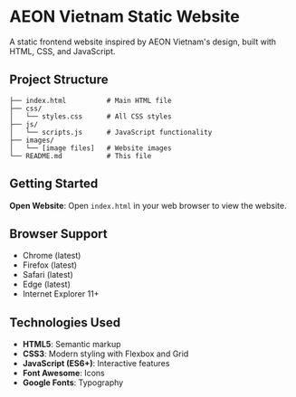 # AEON Vietnam Static Website

A static frontend website inspired by AEON Vietnam's design, built with HTML, CSS, and JavaScript.

## Project Structure

```
├── index.html          # Main HTML file
├── css/
│   └── styles.css      # All CSS styles
├── js/
│   └── scripts.js      # JavaScript functionality
├── images/
│   └── [image files]   # Website images
└── README.md           # This file
```

## Getting Started

**Open Website**: Open `index.html` in your web browser to view the website.

## Browser Support

- Chrome (latest)
- Firefox (latest)
- Safari (latest)
- Edge (latest)
- Internet Explorer 11+

## Technologies Used

- **HTML5**: Semantic markup
- **CSS3**: Modern styling with Flexbox and Grid
- **JavaScript (ES6+)**: Interactive features
- **Font Awesome**: Icons
- **Google Fonts**: Typography
